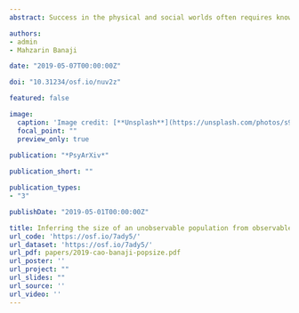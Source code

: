 ```yaml
---
abstract: Success in the physical and social worlds often requires knowledge of population size. However, many populations cannot be observed in their entirety, making direct assessment of their size difficult, if not impossible. Nevertheless, an unobservable population size can be inferred from observable samples. We measured people’s ability to make such inferences and their confidence in these inferences. Contrary to past work suggesting insensitivity to sample size and failures in statistical reasoning, inferences of populations size were accurate – but only when observable samples indicated a large underlying population. When observable samples indicated a small underlying population, inferences were systematically biased. This error, which cannot be attributed to a heuristics account, was compounded by a metacognitive failure. Confidence was highest when accuracy was at its worst. This dissociation between accuracy and confidence was confirmed by a manipulation that shifted the magnitude and variability of people’s inferences without impacting their confidence. Together, these results *a)* highlight the mental acuity and limits of a fundamental human judgment and *b)* demonstrate an inverse relationship between cognition and metacognition.

authors:
- admin
- Mahzarin Banaji

date: "2019-05-07T00:00:00Z"

doi: "10.31234/osf.io/nuv2z"

featured: false

image:
  caption: 'Image credit: [**Unsplash**](https://unsplash.com/photos/s9CC2SKySJM)'
  focal_point: ""
  preview_only: true
  
publication: "*PsyArXiv*"

publication_short: ""

publication_types:
- "3"

publishDate: "2019-05-01T00:00:00Z"

title: Inferring the size of an unobservable population from observable samples
url_code: 'https://osf.io/7ady5/'
url_dataset: 'https://osf.io/7ady5/'
url_pdf: papers/2019-cao-banaji-popsize.pdf
url_poster: ''
url_project: ""
url_slides: ""
url_source: ''
url_video: ''
---
```


<!--
{{% alert note %}}
Click the *Slides* button above to demo Academic's Markdown slides feature.
{{% /alert %}}

Supplementary notes can be added here, including [code and math](https://sourcethemes.com/academic/docs/writing-markdown-latex/).
-->
